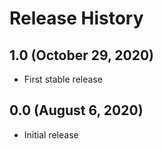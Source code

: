 # Release History

## 1.0 (October 29, 2020)

  * First stable release

## 0.0 (August 6, 2020)

  * Initial release

